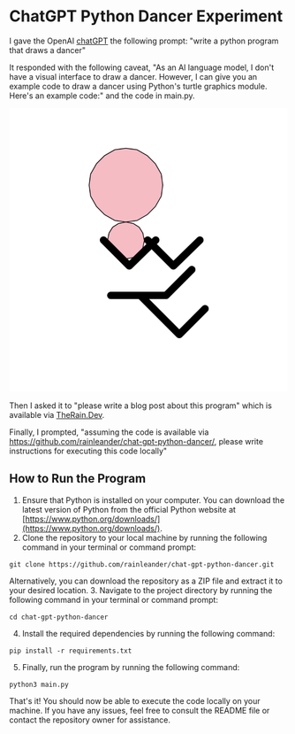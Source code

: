 # ChatGPT Python Dancer Experiment
I gave the OpenAI [chatGPT](https://chat.openai.com/chat) the following prompt: "write a python program that draws a dancer"

It responded with the following caveat, "As an AI language model, I don't have a visual interface to draw a dancer. However, I can give you an example code to draw a dancer using Python's turtle graphics module. Here's an example code:" and the code in main.py.

![chat gpt dancer drawing using python turtles](https://github.com/rainleander/chat-gpt-python-dancer/blob/main/chat-gpt-dancer-drawing.png)

Then I asked it to "please write a blog post about this program" which is available via [TheRain.Dev](https://therain.dev/get-your-groove-on-with-python-creating-a-dancing-turtle-with-turtle-graphics/).

Finally, I prompted, "assuming the code is available via https://github.com/rainleander/chat-gpt-python-dancer/, please write instructions for executing this code locally"

## How to Run the Program
1. Ensure that Python is installed on your computer. You can download the latest version of Python from the official Python website at [https://www.python.org/downloads/](https://www.python.org/downloads/).
2. Clone the repository to your local machine by running the following command in your terminal or command prompt:
```
git clone https://github.com/rainleander/chat-gpt-python-dancer.git
```
Alternatively, you can download the repository as a ZIP file and extract it to your desired location.
3. Navigate to the project directory by running the following command in your terminal or command prompt:
```
cd chat-gpt-python-dancer
```
4. Install the required dependencies by running the following command: 
```
pip install -r requirements.txt
```
5. Finally, run the program by running the following command:
```
python3 main.py
```

That's it! You should now be able to execute the code locally on your machine. If you have any issues, feel free to consult the README file or contact the repository owner for assistance.
